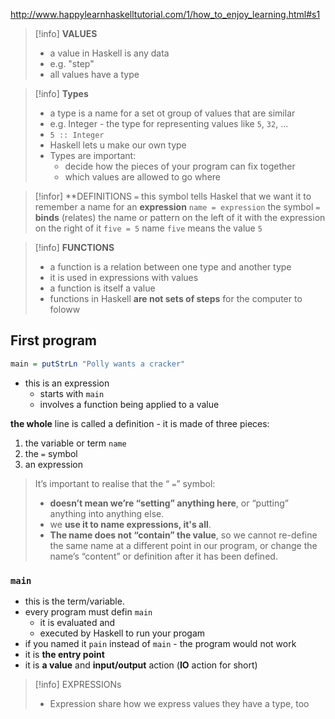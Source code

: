 http://www.happylearnhaskelltutorial.com/1/how_to_enjoy_learning.html#s1

>[!info] **VALUES**
>- a value in  Haskell is any data
>- e.g. "step"
>- all values have a type

>[!info] **Types**
>- a type is a name for a set ot group of values that are similar
>- e.g. Integer - the type for representing values like `5`, `32`, ...
>- `5 :: Integer`
>- Haskell lets u make our own type
>- Types are important:
>	- decide how the pieces of your program can fix together
>	- which values are allowed to go where

>[!infor] **DEFINITIONS
> ` = ` this symbol tells Haskel that we want it to remember a name for an **expression**
>`name = expression` 
>the symbol ` = `  **binds** (relates) the name  or pattern on the left of it with the expression on the right of it
>`five = 5` name `five` means the value `5`
>

>[!info] **FUNCTIONS**
>- a function is a relation between one type and another type
>- it is used in expressions with values
>- a function is itself a value
>- functions in Haskell **are not sets of steps** for the computer to foloww

## First program
```haskell
main = putStrLn "Polly wants a cracker"
```
- this is an expression
	- starts with `main`
	- involves a function being applied to a value

**the whole** line is called  a definition - it is made of three pieces:
1. the variable or term `name`
2. the ` = ` symbol
3. an expression

>It’s important to realise that the “ ` = `” symbol:
>	- **doesn’t mean we’re “setting” anything here**, or “putting” anything into anything else. 
>	- we **use it to name expressions, it's all**. 
>	- **The name does not “contain” the value**, so we cannot re-define the same name at a different point in our program, or change the name’s “content” or definition after it has been defined.

### `main`
- this is the term/variable.
- every program must defin `main`
	- it is evaluated and 
	- executed by Haskell to run your progam
- if you named it `pain` instead of `main` - the program would not work
- it is **the entry point** 
- it is **a value** and **input/output** action (**IO** action for short)

>[!info] EXPRESSIONs
>- Expression share how we express values
>they have a type, too













